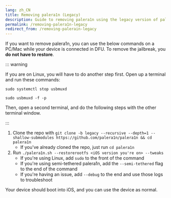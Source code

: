 ```yaml
---
lang: zh_CN
title: Removing palera1n (Legacy)
description: Guide to removing palera1n using the legacy version of palera1n
permalink: /removing-palera1n-legacy
redirect_from: /removing-palerain-legacy
---
```


If you want to remove palera1n, you can use the below commands on a PC/Mac while your device is connected in DFU. To remove the jailbreak, you **do not have to restore**.

::: warning

If you are on Linux, you will have to do another step first. Open up a terminal and run these commands:

`sudo systemctl stop usbmuxd`

`sudo usbmuxd -f -p`

Then, open a second terminal, and do the following steps with the other terminal window.

:::

1. Clone the repo with `git clone -b legacy --recursive --depth=1 --shallow-submodules https://github.com/palera1n/palera1n && cd palera1n`
    - If you've already cloned the repo, just run `cd palera1n`
2. Run `./palera1n.sh --restorerootfs <iOS version you're on> --tweaks`
    - If you're using Linux, add `sudo` to the front of the command
    - If you're using semi-tethered palera1n, add the `--semi-tethered` flag to the end of the command
    - If you're having an issue, add `--debug` to the end and use those logs to troubleshoot

Your device should boot into iOS, and you can use the device as normal.

